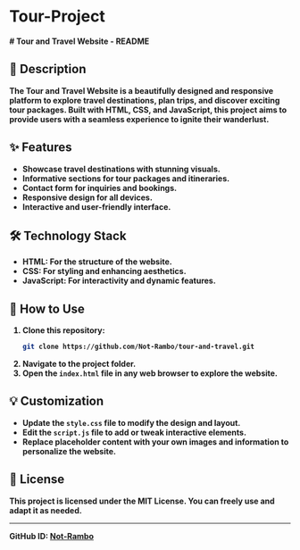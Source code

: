 # Tour-Project
<b># Tour and Travel Website - README  

## 📜 Description  
The **Tour and Travel Website** is a beautifully designed and responsive platform to explore travel destinations, plan trips, and discover exciting tour packages. Built with HTML, CSS, and JavaScript, this project aims to provide users with a seamless experience to ignite their wanderlust.  

## ✨ Features  
- Showcase travel destinations with stunning visuals.  
- Informative sections for tour packages and itineraries.  
- Contact form for inquiries and bookings.  
- Responsive design for all devices.  
- Interactive and user-friendly interface.  

## 🛠️ Technology Stack  
- **HTML**: For the structure of the website.  
- **CSS**: For styling and enhancing aesthetics.  
- **JavaScript**: For interactivity and dynamic features.  

## 🚀 How to Use  
1. Clone this repository:  
   ```bash  
   git clone https://github.com/Not-Rambo/tour-and-travel.git  
   ```  
2. Navigate to the project folder.  
3. Open the `index.html` file in any web browser to explore the website.  

## 💡 Customization  
- Update the `style.css` file to modify the design and layout.  
- Edit the `script.js` file to add or tweak interactive elements.  
- Replace placeholder content with your own images and information to personalize the website.  

## 📜 License  
This project is licensed under the MIT License. You can freely use and adapt it as needed.  

---  
**GitHub ID**: [Not-Rambo](https://github.com/Not-Rambo)  